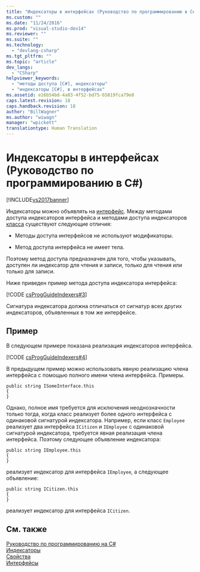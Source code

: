 ```yaml
---
title: "Индексаторы в интерфейсах (Руководство по программированию в C#) | Microsoft Docs"
ms.custom: ""
ms.date: "11/24/2016"
ms.prod: "visual-studio-dev14"
ms.reviewer: ""
ms.suite: ""
ms.technology: 
  - "devlang-csharp"
ms.tgt_pltfrm: ""
ms.topic: "article"
dev_langs: 
  - "CSharp"
helpviewer_keywords: 
  - "методы доступа [C#], индексаторы"
  - "индексаторы [C#], в интерфейсах"
ms.assetid: e16b54bd-4a83-4f52-bd75-65819fca79e8
caps.latest.revision: 18
caps.handback.revision: 18
author: "BillWagner"
ms.author: "wiwagn"
manager: "wpickett"
translationtype: Human Translation
---
```

# Индексаторы в интерфейсах (Руководство по программированию в C#)
[!INCLUDE[vs2017banner](../../../csharp/includes/vs2017banner.md)]

Индексаторы можно объявлять на [интерфейс](../../../csharp/language-reference/keywords/interface.md).  Между методами доступа индексаторов интерфейса и методами доступа индексаторов [класса](../../../csharp/language-reference/keywords/class.md) существуют следующие отличия:  
  
-   Методы доступа интерфейсов не используют модификаторы.  
  
-   Метод доступа интерфейса не имеет тела.  
  
 Поэтому метод доступа предназначен для того, чтобы указывать, доступен ли индексатор для чтения и записи, только для чтения или только для записи.  
  
 Ниже приведен пример метода доступа индексатора интерфейса:  
  
 [!CODE [csProgGuideIndexers#3](../CodeSnippet/VS_Snippets_VBCSharp/csProgGuideIndexers#3)]  
  
 Сигнатура индексатора должна отличаться от сигнатур всех других индексаторов, объявленных в том же интерфейсе.  
  
## Пример  
 В следующем примере показана реализация индексаторов интерфейса.  
  
 [!CODE [csProgGuideIndexers#4](../CodeSnippet/VS_Snippets_VBCSharp/csProgGuideIndexers#4)]  
  
 В предыдущем пример можно использовать явную реализацию члена интерфейса с помощью полного имени члена интерфейса.  Примеры.  
  
```  
public string ISomeInterface.this   
{   
}   
```  
  
 Однако, полное имя требуется для исключения неоднозначности только тогда, когда класс реализует более одного интерфейса с одинаковой сигнатурой индексатора.  Например, если класс `Employee` реализует два интерфейса `ICitizen` и `IEmployee` с одинаковой сигнатурой индексатора, требуется явная реализация члена интерфейса.  Поэтому следующее объявление индексатора:  
  
```  
public string IEmployee.this   
{   
}   
```  
  
 реализует индексатор для интерфейса `IEmployee`, а следующее объявление:  
  
```  
public string ICitizen.this   
{   
}   
```  
  
 реализует индексатор для интерфейса `ICitizen`.  
  
## См. также  
 [Руководство по программированию на C\#](../../../csharp/programming-guide/index.md)   
 [Индексаторы](../../../csharp/programming-guide/indexers/index.md)   
 [Свойства](../../../csharp/programming-guide/classes-and-structs/properties.md)   
 [Интерфейсы](../../../csharp/programming-guide/interfaces/index.md)